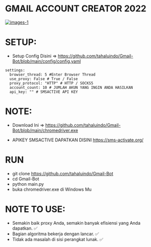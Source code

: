 # GMAIL ACCOUNT CREATOR 2022

<a href="https://github.com/tahaluindo/"><img src="https://i.ibb.co/s35Lr63/images-1.png" alt="images-1" border="0"></a>

# SETUP:

- Setup Config Disini => https://github.com/tahaluindo/Gmail-Bot/blob/main/config/config.yaml

````YML
settings:
  browser_thread: 5 #Enter Browser Thread
  use_proxy: False # True / False
  proxy_protocol: "HTTP" # HTTP / SOCKS5
  account_count: 10 # JUMLAH AKUN YANG INGIN ANDA HASILKAN
  api_key: "" # SMSACTIVE API KEY
````

# NOTE:

- Download Ini => https://github.com/tahaluindo/Gmail-Bot/blob/main/chromedriver.exe

- APIKEY SMSACTIVE DAPATKAN DISINI https://sms-activate.org/

# RUN

- git clone https://github.com/tahaluindo/Gmail-Bot
- cd Gmail-Bot
- python main.py
- buka chromedriver.exe di Windows Mu

# NOTE TO USE:

- Semakin baik proxy Anda, semakin banyak efisiensi yang Anda dapatkan. ✅ 
- Bagian algoritma bekerja dengan lancar. ✅
- Tidak ada masalah di sisi perangkat lunak. ✅ 
